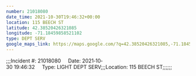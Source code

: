 ```yaml
---
number: 21018080
date_time: 2021-10-30T19:46:32+00:00
location: 115 BEECH ST
latitude: 42.38520426321085
longitude: -71.18459858521102
type: DEPT SERV
google_maps_link: https://maps.google.com/?q=42.38520426321085,-71.18459858521102
---
```


;;;Incident #: 21018080     Date: 2021‐10‐30 19:46:32     Type: LIGHT DEPT SERV;;;Location: 115 BEECH ST;;;;;;
